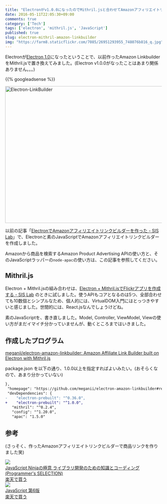 ```yaml
---
title: "Electronがv1.0.0になったのでMithril.jsと合わせてAmazonアフィリエイトリンクビルダーを作った"
date: 2016-05-11T22:05:30+09:00
comments: true
category: ['Tech']
tags: ['electron', 'mithril.js', 'JavaScript']
published: true
slug: electron-mithril-amazon-linkbuilder
img: "https://farm8.staticflickr.com/7085/26951293955_748076b816_q.jpg"
---
```


Electronが[Electron 1.0](http://electron.atom.io/blog/2016/05/11/electron-1-0)になったということで、以前作ったAmazon LinkbuilderをMithril.jsで置き換えてみました。(Electron v1.0.0がなったことはあまり関係ありません。。。)

{{% googleadsense %}}

<a data-flickr-embed="true"  href="https://www.flickr.com/photos/35571855@N06/26951293955/in/dateposted-public/" title="Electron-LinkBuilder"><img src="https://farm8.staticflickr.com/7085/26951293955_748076b816_z.jpg" width="640" height="441" alt="Electron-LinkBuilder"></a><script async src="//embedr.flickr.com/assets/client-code.js" charset="utf-8"></script>

以前の記事「[ElectronでAmazonアフィリエイトリンクビルダーを作った - SIS Lab](https://meganii.com/blog/2016/02/20/electron-amazon-link-builder/)」で、Electronと素のJavaScriptでAmazonアフィリエイトリンクビルダーを作成しました。

Amazonから商品を検索するAmazon Product Advertising APIの使い方と、そのJavaScriptラッパーの`node-apac`の使い方は、この記事を参照してください。


## Mithril.js

Electron + Mithril.jsの組み合わせは、[Electron + Mithril.jsでFlickrアプリを作成する - SIS Lab](https://meganii.com/blog/2016/02/28/electron-mithriljs-flickr-app/) のときに試しました。使うAPIもコアとなるのは5つ、全部合わせても10数個とシンプルなため、個人的には、VirtualDOM入門にはとっつきやすいと感じました。世間的には、React.jsなんでしょうけどね。

素のJavaScriptを、書き直しました。Model, Controller, ViewModel, Viewの使い方がまだイマイチ分かっていませんが、動くところまではいきました。


## 作成したプログラム

[meganii/electron-amazon-linkbuilder: Amazon Affiliate Link Builder built on Electron with Mithril.js](https://github.com/meganii/electron-amazon-linkbuilder)



package.json を以下の通り、1.0.0以上を指定すればよいみたい。(おそらくなので、あまり分かっていない)

```diff
},
 "homepage": "https://github.com/meganii/electron-amazon-linkbuilder#readme",
 "devDependencies": {
-    "electron-prebuilt": "^0.36.0",
+    "electron-prebuilt": "^1.0.0",
   "mithril": "^0.2.4",
   "config": "^1.20.0",
   "apac": "1.5.0"
```

## 参考

(さっそく、作ったAmazonアフィリエイトリンクビルダーで商品リンクを作りました笑)

<div class="booklink-box"><div class="booklink-image"><a href=http://www.amazon.co.jp/JavaScript-Ninja%E3%81%AE%E6%A5%B5%E6%84%8F-%E3%83%A9%E3%82%A4%E3%83%96%E3%83%A9%E3%83%AA%E9%96%8B%E7%99%BA%E3%81%AE%E3%81%9F%E3%82%81%E3%81%AE%E7%9F%A5%E8%AD%98%E3%81%A8%E3%82%B3%E3%83%BC%E3%83%87%E3%82%A3%E3%83%B3%E3%82%B0-Programmers-SELECTION/dp/4798128457%3FSubscriptionId%3DAKIAI6MZOKQQCKBKJBLQ%26tag%3Dmeganii-22%26linkCode%3Dxm2%26camp%3D2025%26creative%3D165953%26creativeASIN%3D4798128457><img src="https://images-na.ssl-images-amazon.com/images/I/51wsFoSKrKL._SL160_.jpg" /></a></div><div class="booklink-info"><div class="booklink-name"><a href="http://www.amazon.co.jp/exec/obidos/asin/4798128457/meganii-22/">JavaScript Ninjaの極意 ライブラリ開発のための知識とコーディング (Programmer's SELECTION)</a></div><div class=shoplinkrakuten><a href="http://hb.afl.rakuten.co.jp/hgc/g00q0725.il1o2897.g00q0725.il1o3b57/?pc=http%3A%2F%2Fbooks.rakuten.co.jp%2Frb%2F12337610%2F&m=http%3A%2F%2Fm.rakuten.co.jp%2Frms%2Fmsv%2FItem%3Fn%3D12337610%26surl%3Dbook">楽天で買う</a></div></div></div>

<div class="booklink-box"><div class="booklink-image"><a href=http://www.amazon.co.jp/JavaScript-%E7%AC%AC6%E7%89%88-David-Flanagan/dp/4873115736%3FSubscriptionId%3DAKIAI6MZOKQQCKBKJBLQ%26tag%3Dmeganii-22%26linkCode%3Dxm2%26camp%3D2025%26creative%3D165953%26creativeASIN%3D4873115736><img src="https://images-na.ssl-images-amazon.com/images/I/51c9uCrhHgL._SL160_.jpg" /></a></div><div class="booklink-info"><div class="booklink-name"><a href="http://www.amazon.co.jp/exec/obidos/asin/4873115736/meganii-22/">JavaScript 第6版</a></div><div class=shoplinkrakuten><a href="http://hb.afl.rakuten.co.jp/hgc/g00q0725.il1o2897.g00q0725.il1o3b57/?pc=http%3A%2F%2Fbooks.rakuten.co.jp%2Frb%2F11846204%2F&m=http%3A%2F%2Fm.rakuten.co.jp%2Frms%2Fmsv%2FItem%3Fn%3D11846204%26surl%3Dbook">楽天で買う</a></div></div></div>
